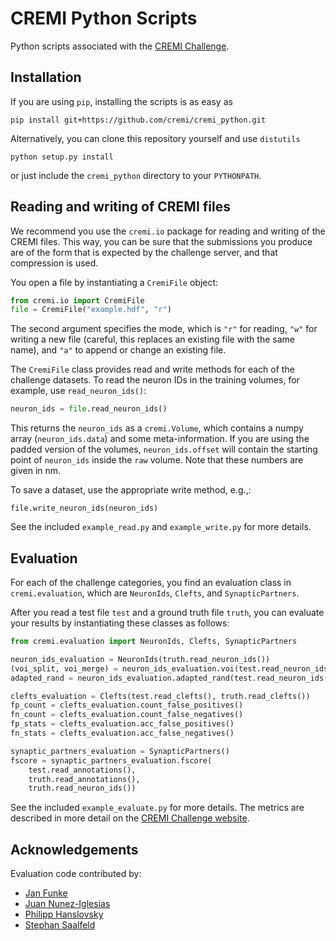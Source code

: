 CREMI Python Scripts
====================

Python scripts associated with the [CREMI Challenge](http://cremi.org).

Installation
------------

If you are using `pip`, installing the scripts is as easy as

```
pip install git+https://github.com/cremi/cremi_python.git
```

Alternatively, you can clone this repository yourself and use `distutils`
```
python setup.py install
```
or just include the `cremi_python` directory to your `PYTHONPATH`.

Reading and writing of CREMI files
----------------------------------

We recommend you use the `cremi.io` package for reading and writing of the
CREMI files. This way, you can be sure that the submissions you produce are of
the form that is expected by the challenge server, and that compression is
used.

You open a file by instantiating a `CremiFile` object:
```python
from cremi.io import CremiFile
file = CremiFile("example.hdf", "r")
```
The second argument specifies the mode, which is `"r"` for reading, `"w"` for
writing a new file (careful, this replaces an existing file with the same
name), and `"a"` to append or change an existing file.

The `CremiFile` class provides read and write methods for each of the challenge
datasets. To read the neuron IDs in the training volumes, for example, use
`read_neuron_ids()`:
```python
neuron_ids = file.read_neuron_ids()
```
This returns the `neuron_ids` as a `cremi.Volume`, which contains a numpy array (`neuron_ids.data`) and some meta-information. If you are using the padded version of the volumes, `neuron_ids.offset` will contain the starting point of `neuron_ids` inside the `raw` volume. Note that these numbers are given in nm.

To save a dataset, use the appropriate write method, e.g.,:
```
file.write_neuron_ids(neuron_ids)
```
See the included `example_read.py` and `example_write.py` for more details.

Evaluation
----------

For each of the challenge categories, you find an evaluation class in
`cremi.evaluation`, which are `NeuronIds`, `Clefts`, and `SynapticPartners`.

After you read a test file `test` and a ground truth file `truth`, you can
evaluate your results by instantiating these classes as follows:
```python
from cremi.evaluation import NeuronIds, Clefts, SynapticPartners

neuron_ids_evaluation = NeuronIds(truth.read_neuron_ids())
(voi_split, voi_merge) = neuron_ids_evaluation.voi(test.read_neuron_ids())
adapted_rand = neuron_ids_evaluation.adapted_rand(test.read_neuron_ids())

clefts_evaluation = Clefts(test.read_clefts(), truth.read_clefts())
fp_count = clefts_evaluation.count_false_positives()
fn_count = clefts_evaluation.count_false_negatives()
fp_stats = clefts_evaluation.acc_false_positives()
fn_stats = clefts_evaluation.acc_false_negatives()

synaptic_partners_evaluation = SynapticPartners()
fscore = synaptic_partners_evaluation.fscore(
    test.read_annotations(),
    truth.read_annotations(),
    truth.read_neuron_ids())
```
See the included `example_evaluate.py` for more details. The metrics are
described in more detail on the [CREMI Challenge website](http://cremi.org/metrics/).

Acknowledgements
----------------

Evaluation code contributed by:

  * [Jan Funke](https://github.com/funkey)
  * [Juan Nunez-Iglesias](http://github.com/jni)
  * [Philipp Hanslovsky](http://github.com/hanslovsky)
  * [Stephan Saalfeld](http://github.com/axtimwalde)
